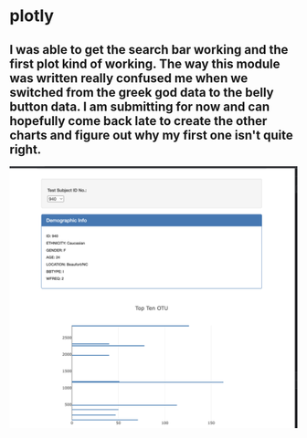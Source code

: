 # plotly
## I was able to get the search bar working and the first plot kind of working. The way this module was written really confused me when we switched from the greek god data to the belly button data. I am submitting for now and can hopefully come back late to create the other charts and figure out why my first one isn't quite right.
![Picture of Webpage](https://github.com/lgconsult/plotly/blob/main/Screen%20Shot%202022-09-16%20at%2010.36.24%20PM.png)
